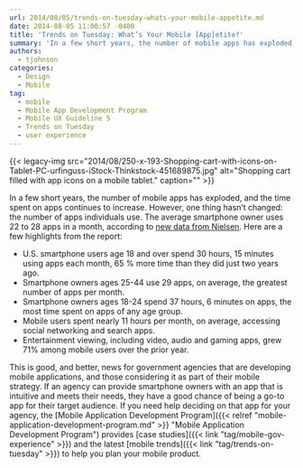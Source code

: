 ```yaml
---
url: 2014/08/05/trends-on-tuesday-whats-your-mobile-appetite.md
date: 2014-08-05 11:00:57 -0400
title: 'Trends on Tuesday: What’s Your Mobile [App]etite?'
summary: 'In a few short years, the number of mobile apps has exploded, and the time spent on apps continues to increase. However, one thing hasn&#8217;t changed: the number of apps individuals use. The average smartphone owner uses 22 to 28 apps in a month, according to new data from Nielsen. Here are a few highlights'
authors:
  - tjohnson
categories:
  - Design
  - Mobile
tag:
  - mobile
  - Mobile App Development Program
  - Mobile UX Guideline 5
  - Trends on Tuesday
  - user experience
---
```


{{< legacy-img src="2014/08/250-x-193-Shopping-cart-with-icons-on-Tablet-PC-urfinguss-iStock-Thinkstock-451689875.jpg" alt="Shopping cart filled with app icons on a mobile tablet." caption="" >}} 

In a few short years, the number of mobile apps has exploded, and the time spent on apps continues to increase. However, one thing hasn&#8217;t changed: the number of apps individuals use. The average smartphone owner uses 22 to 28 apps in a month, according to [new data from Nielsen](http://www.nielsen.com/us/en/insights/news/2014/smartphones-so-many-apps--so-much-time.html "new data from Nielsen"). Here are a few highlights from the report:

  * U.S. smartphone users age 18 and over spend 30 hours, 15 minutes using apps each month, 65 % more time than they did just two years ago.
  * Smartphone owners ages 25-44 use 29 apps, on average, the greatest number of apps per month.
  * Smartphone owners ages 18-24 spend 37 hours, 6 minutes on apps, the most time spent on apps of any age group.
  * Mobile users spent nearly 11 hours per month, on average, accessing social networking and search apps.
  * Entertainment viewing, including video, audio and gaming apps, grew 71% among mobile users over the prior year.

This is good, and better, news for government agencies that are developing mobile applications, and those considering it as part of their mobile strategy. If an agency can provide smartphone owners with an app that is intuitive and meets their needs, they have a good chance of being a go-to app for their target audience. If you need help deciding on that app for your agency, the [Mobile Application Development Program]({{< relref "mobile-application-development-program.md" >}} "Mobile Application Development Program") provides [case studies]({{< link "tag/mobile-gov-experience" >}}) and the latest [mobile trends]({{< link "tag/trends-on-tuesday" >}}) to help you plan your mobile product.